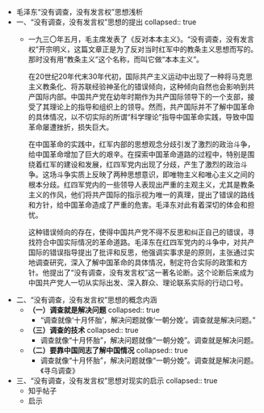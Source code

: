 - 毛泽东“没有调查，没有发言权”思想浅析
- 一、“没有调查，没有发言权”思想的提出
  collapsed:: true
	- 一九三〇年五月，毛主席发表了《反对本本主义》。“没有调查，没有发言权”开宗明义，这篇文章正是为了反对当时红军中的教条主义思想而写的。那时没有用“教条主义”这个名称，而叫它做“本本主义”。
	  
	  在20世纪20年代末30年代初，国际共产主义运动中出现了一种将马克思主义教条化、将苏联经验神圣化的错误倾向，这种倾向自然也会影响到共产国际内部。中国共产党在幼年时期作为共产国际领导下的一个支部，接受了其理论上的指导和组织上的领导。然而，共产国际并不了解中国革命的具体情况，以不切实际的所谓“科学理论”指导中国革命实践，导致中国革命屡遭挫折，损失巨大。
	  
	  在中国革命的实践中，红军内部的思想观念分歧引发了激烈的政治斗争，给中国革命增加了巨大的艰辛。在探索中国革命道路的过程中，特别是围绕着红军的建设和发展，红四军党内出现了分歧，产生了激烈的政治斗争。这场斗争实质上反映了两种思想意识，即唯物主义和唯心主义之间的根本分歧。红四军党内的一些领导人表现出严重的主观主义，尤其是教条主义的作风，他们将共产国际的指示视为唯一的真理，提出了错误的路线和方针，给中国革命造成了严重的危害。毛泽东对此有着深切的体会和担忧。
	  
	  这种错误倾向的存在，使得中国共产党不得不反思和纠正自己的错误，寻找符合中国实际情况的革命道路。毛泽东在红四军党内的斗争中，对共产国际的错误指导提出了批评和反思，他强调实事求是的原则，主张通过实地调查研究，深入了解中国革命的具体情况，制定符合实际的政策和方针。他提出了“没有调查，没有发言权”这一著名论断。这个论断后来成为中国共产党人一切从实际出发、深入群众、理论联系实际的行动口号。
- 二、“没有调查，没有发言权”思想的概念内涵
	- **（一）调查就是解决问题**
	  collapsed:: true
		- “调查就像‘十月怀胎’，解决问题就像‘一朝分娩’。调查就是解决问题。”
	- **（三）调查的技术**
	  collapsed:: true
		- 调查就像“十月怀胎”，解决问题就像“一朝分娩”。调查就是解决问题。
	- **（二）要靠中国同志了解中国情况**
	  collapsed:: true
		- 调查就像“十月怀胎”，解决问题就像“一朝分娩”。调查就是解决问题。《寻乌调查》
- 三、“没有调查，没有发言权”思想对现实的启示
  collapsed:: true
	- 知乎帖子
	- 启示